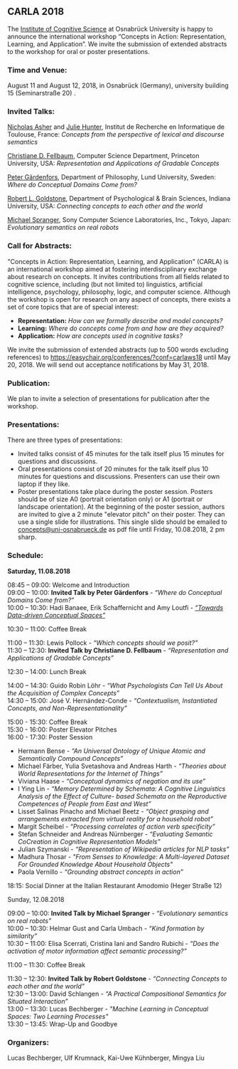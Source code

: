 ## CARLA 2018

The [Institute of Cognitive Science](https://cogsci.uni-osnabrueck.de/) at Osnabrück University is happy to announce the international workshop 
“Concepts in Action: Representation, Learning, and Application”. We invite the submission of extended abstracts to the workshop for oral or poster
presentations.

### Time and Venue:

August 11 and August 12, 2018, in Osnabrück (Germany), university building 15 (Seminarstraße 20) .

### Invited Talks:

[Nicholas Asher](https://www.irit.fr/~Nicholas.Asher/) and [Julie Hunter](http://www.juliejhunter.com/), Institut de Recherche en Informatique de
Toulouse, France: _Concepts from the perspective of lexical and discourse semantics_

[Christiane D. Fellbaum](https://www.cs.princeton.edu/~fellbaum/), Computer Science Department, Princeton University, USA: _Representation and
Applications of Gradable Concepts_

[Peter Gärdenfors](http://www.fil.lu.se/en/person/PeterGardenfors), Department of Philosophy, Lund University, Sweden: _Where do Conceptual Domains
Come from?_

[Robert L. Goldstone](http://psych.indiana.edu/faculty/rgoldsto.php), Department of Psychological & Brain Sciences, Indiana University, USA: 
_Connecting concepts to each other and the world_

[Michael Spranger](https://sites.google.com/view/michaelspranger/), Sony Computer Science Laboratories, Inc., Tokyo, Japan: _Evolutionary semantics on
real robots_

### Call for Abstracts:

"Concepts in Action: Representation, Learning, and Application" (CARLA) is an international workshop aimed at fostering interdisciplinary exchange about
research on concepts. It invites contributions from all fields related to cognitive science, including (but not limited to) linguistics, artificial 
intelligence, psychology, philosophy, logic, and computer science. Although the workshop is open for research on any aspect of concepts, there exists a 
set of core topics that are of special interest:
- **Representation:** _How can we formally describe and model concepts?_
- **Learning:** _Where do concepts come from and how are they acquired?_
- **Application:** _How are concepts used in cognitive tasks?_

We invite the submission of extended abstracts (up to 500 words excluding references) to https://easychair.org/conferences/?conf=carlaws18 until May 20,
2018. We will send out acceptance notifications by May 31, 2018.

### Publication:

We plan to invite a selection of presentations for publication after the workshop.

### Presentations:

There are three types of presentations:
- Invited talks consist of 45 minutes for the talk itself plus 15 minutes for questions and discussions.
- Oral presentations consist of 20 minutes for the talk itself plus 10 minutes for questions and discussions. Presenters can use their own laptop if 
they like.
- Poster presentations take place during the poster session. Posters should be of size A0 (portrait orientation only) or A1 (portrait or landscape
orientation). At the beginning of the poster session, authors are invited to give a 2 minute "elevator pitch" on their poster. They can use a single
slide for illustrations. This single slide should be emailed to [concepts@uni-osnabrueck.de](mailto:concepts@uni-osnabrueck.de) as pdf file until Friday, 10.08.2018, 2 pm sharp.

### Schedule:

**Saturday, 11.08.2018**

08:45 – 09:00: Welcome and Introduction  
09:00 – 10:00: **Invited Talk by Peter Gärdenfors** - _“Where do Conceptual Domains Come from?”_  
10:00 – 10:30: Hadi Banaee, Erik Schaffernicht and Amy Loutfi - [_“Towards Data-driven Conceptual Spaces”_](/files/carla_2018/Banaee.pdf)    

10:30 – 11:00: Coffee Break

11:00 – 11:30:  Lewis Pollock - _“Which concepts should we posit?”_  
11:30 – 12:30: **Invited Talk by Christiane D. Fellbaum** - _“Representation and Applications of Gradable Concepts”_  

12:30 – 14:00: Lunch Break

14:00 – 14:30: Guido Robin Löhr - _“What Psychologists Can Tell Us About the Acquisition of Complex Concepts”_  
14:30 – 15:00: José V. Hernández-Conde - _“Contextualism, Instantiated Concepts, and Non-Representationality”_  

15:00 - 15:30: Coffee Break  
15:30 - 16:00: Poster Elevator Pitches  
16:00 - 17:30: Poster Session  
- Hermann Bense - _“An Universal Ontology of Unique Atomic and Semantically Compound Concepts”_
- Michael Färber, Yulia Svetashova and Andreas Harth - _“Theories about World Representations for the Internet of Things”_
- Viviana Haase - _“Conceptual dynamics of negation and its use”_
- I Ying Lin - _“Memory Determined by Schemata: A Cognitive Linguistics Analysis of the Effect of Culture- based Schemata on the Reproductive Competences 
of People from East and West”_
- Lisset Salinas Pinacho and Michael Beetz - _“Object grasping and arrangements extracted from virtual reality for a household robot”_
- Margit Scheibel - _“Processing correlates of action verb specificity”_
- Stefan Schneider and Andreas Nürnberger - _“Evaluating Semantic CoCreation in Cognitive Representation Models”_
- Julian Szymanski - _“Representation of Wikipedia articles for NLP tasks”_
- Madhura Thosar - _"From Senses to Knowledge: A Multi-layered Dataset For Grounded Knowledge About Household Objects"_
- Paola Vernillo - _“Grounding abstract concepts in action”_

18:15: Social Dinner at the Italian Restaurant Amodomio (Heger Straße 12)

Sunday, 12.08.2018

09:00 – 10:00: **Invited Talk by Michael Spranger** - _“Evolutionary semantics on real robots”_  
10:00 – 10:30: Helmar Gust and Carla Umbach - _“Kind formation by similarity”_  
10:30 – 11:00: Elisa Scerrati, Cristina Iani and Sandro Rubichi - _“Does the activation of motor information affect semantic processing?”_  

11:00 – 11:30: Coffee Break

11:30 – 12:30: **Invited Talk by Robert Goldstone** - _“Connecting Concepts to each other and the world”_  
12:30 – 13:00: David Schlangen - _“A Practical Compositional Semantics for Situated Interaction”_  
13:00 – 13:30: Lucas Bechberger - _"Machine Learning in Conceptual Spaces: Two Learning Processes"_  
13:30 – 13:45: Wrap-Up and Goodbye  

### Organizers:

Lucas Bechberger, Ulf Krumnack, Kai-Uwe Kühnberger, Mingya Liu
